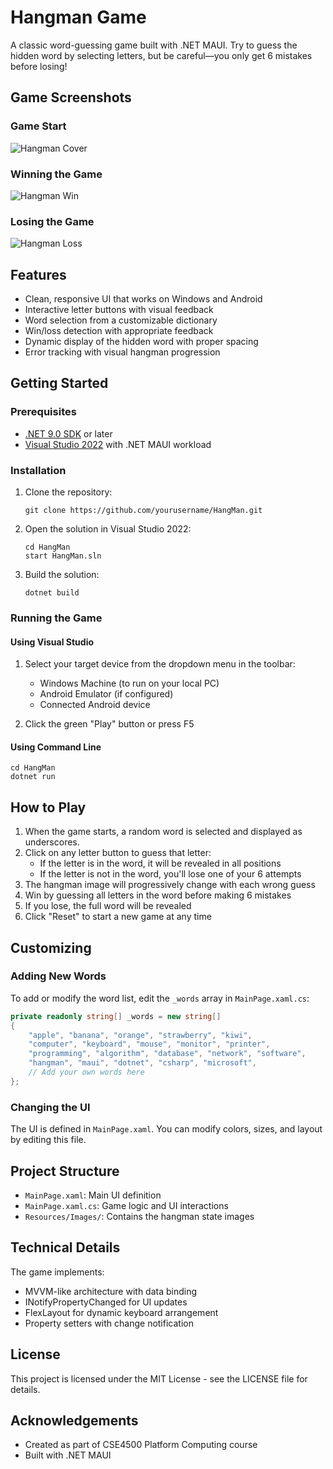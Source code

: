 # Hangman Game

A classic word-guessing game built with .NET MAUI. Try to guess the hidden word by selecting letters, but be careful—you only get 6 mistakes before losing!

## Game Screenshots

### Game Start
![Hangman Cover](HangMan/Resources/Images/HangManCover.png)

### Winning the Game
![Hangman Win](HangMan/Resources/Images/HangManWinScreen.png)

### Losing the Game
![Hangman Loss](HangMan/Resources/Images/HangManLossScreen.png)

## Features

- Clean, responsive UI that works on Windows and Android
- Interactive letter buttons with visual feedback
- Word selection from a customizable dictionary
- Win/loss detection with appropriate feedback
- Dynamic display of the hidden word with proper spacing
- Error tracking with visual hangman progression

## Getting Started

### Prerequisites

- [.NET 9.0 SDK](https://dotnet.microsoft.com/en-us/download) or later
- [Visual Studio 2022](https://visualstudio.microsoft.com/vs/) with .NET MAUI workload

### Installation

1. Clone the repository:
   ```
   git clone https://github.com/yourusername/HangMan.git
   ```

2. Open the solution in Visual Studio 2022:
   ```
   cd HangMan
   start HangMan.sln
   ```

3. Build the solution:
   ```
   dotnet build
   ```

### Running the Game

#### Using Visual Studio

1. Select your target device from the dropdown menu in the toolbar:
   - Windows Machine (to run on your local PC)
   - Android Emulator (if configured)
   - Connected Android device

2. Click the green "Play" button or press F5

#### Using Command Line

```
cd HangMan
dotnet run
```

## How to Play

1. When the game starts, a random word is selected and displayed as underscores.
2. Click on any letter button to guess that letter:
   - If the letter is in the word, it will be revealed in all positions
   - If the letter is not in the word, you'll lose one of your 6 attempts
3. The hangman image will progressively change with each wrong guess
4. Win by guessing all letters in the word before making 6 mistakes
5. If you lose, the full word will be revealed
6. Click "Reset" to start a new game at any time

## Customizing

### Adding New Words

To add or modify the word list, edit the `_words` array in `MainPage.xaml.cs`:

```csharp
private readonly string[] _words = new string[]
{
    "apple", "banana", "orange", "strawberry", "kiwi",
    "computer", "keyboard", "mouse", "monitor", "printer",
    "programming", "algorithm", "database", "network", "software",
    "hangman", "maui", "dotnet", "csharp", "microsoft",
    // Add your own words here
};
```

### Changing the UI

The UI is defined in `MainPage.xaml`. You can modify colors, sizes, and layout by editing this file.

## Project Structure

- `MainPage.xaml`: Main UI definition
- `MainPage.xaml.cs`: Game logic and UI interactions
- `Resources/Images/`: Contains the hangman state images

## Technical Details

The game implements:
- MVVM-like architecture with data binding
- INotifyPropertyChanged for UI updates
- FlexLayout for dynamic keyboard arrangement
- Property setters with change notification

## License

This project is licensed under the MIT License - see the LICENSE file for details.

## Acknowledgements

- Created as part of CSE4500 Platform Computing course
- Built with .NET MAUI 